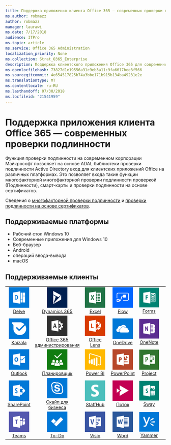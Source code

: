 ```yaml
---
title: Поддержка приложения клиента Office 365 — современных проверки подлинности
ms.author: robmazz
author: robmazz
manager: laurawi
ms.date: 7/17/2018
audience: ITPro
ms.topic: article
ms.service: Office 365 Administration
localization_priority: None
ms.collection: Strat_O365_Enterprise
description: Поддержка клиентского приложения Office 365 для современных проверки подлинности.
ms.openlocfilehash: 73827d1e19556a31c9eb3a11c9fa6617bee3f566
ms.sourcegitcommit: 4e654517825b74a3bbe171b915b134ba49231e2e
ms.translationtype: MT
ms.contentlocale: ru-RU
ms.lasthandoff: 07/30/2018
ms.locfileid: "21541959"
---
```

# <a name="office-365-client-app-support---modern-authentication"></a>Поддержка приложения клиента Office 365 — современных проверки подлинности

Функция проверки подлинности на современном корпорации Майкрософт позволяет на основе ADAL библиотеки проверки подлинности Active Directory вход для клиентских приложений Office на различных платформах. Это позволяет входа такие функции многофакторной многофакторной проверки подлинности проверкой (Подлинности), смарт-карты и проверки подлинности на основе сертификатов.

Сведения о [многофакторной проверки подлинности](https://docs.microsoft.com/azure/active-directory/authentication/multi-factor-authentication) и [проверки подлинности на основе сертификатов](https://docs.microsoft.com/azure/active-directory/active-directory-certificate-based-authentication-get-started).

## <a name="supported-platforms"></a>Поддерживаемые платформы

 - Рабочий стол Windows 10
 - Современные приложения для Windows 10
 - Веб-браузер
 - Android
 - операций ввода-вывода
 - macOS

## <a name="supported-clients"></a>Поддерживаемые клиенты

| | | | | | |
|:---:|:---:|:---:|:---:|:---:|:---:|
| ![Углубимся значок](images/o365-delve-64x64.png) <br> [Delve](https://products.office.com/business/intelligent-search) | ![Значок Dynamics 365](images/o365-dynamics365-64x64.png) <br> [Dynamics 365](https://dynamics.microsoft.com) | ![Значок Excel](images/o365-excel-64x64.png) <br> [Excel](https://products.office.com/excel) | ![Значок потока](images/o365-flow-64x64.png) <br> [Flow](https://flow.microsoft.com) | ![Значок формы](images/o365-forms-64x64.png) <br> [Forms](https://flow.microsoft.com/connectors/shared_microsoftforms/microsoft-forms/) | 
| ![Значок Kaizala](images/o365-kaizala-64x64.png) <br> [Kaizala](https://products.office.com/en/business/microsoft-kaizala) | ![Значок администратора Office 365](images/o365-o365admin-64x64.png) <br> [Office 365 <br> администрирования](https://products.office.com/business/manage-office-365-admin-app) | ![Значок лупы](images/o365-lens-64x64.png) <br> [Office Lens](https://www.microsoft.com/p/office-lens/9wzdncrfj3t8?activetab=pivot%3Aoverviewtab) | ![OneDrive для бизнеса значок](images/o365-OneDrive-64x64.png) <br> [OneDrive](https://products.office.com/onedrive-for-business/online-cloud-storage) | ![Значок OneNote](images/o365-OneNote-64x64.png) <br> [OneNote](https://products.office.com/onenote)
| ![Значок Outlook](images/o365-outlook-64x64.png) <br> [Outlook](https://products.office.com/outlook) | ![Значок "Планировщик работы"](images/o365-planner-64x64.png) <br> [Планировщик](https://products.office.com/business/task-management-software) | ![Значок PowerBI](images/o365-powerbi-64x64.png) <br> [Power BI](https://powerbi.microsoft.com) | ![Значок PowerPoint](images/o365-powerpoint-64x64.png) <br> [PowerPoint](https://products.office.com/powerpoint) | ![Значок проекта](images/o365-project-64x64.png) <br> [Project](https://products.office.com/project) 
| ![Значок SharePoint](images/o365-sharepoint-64x64.png) <br> [SharePoint](https://products.office.com/sharepoint) | ![Скайп для значка бизнеса](images/o365-skypeforbusiness-64x64.png) <br> [Скайп для <br> бизнеса](https://www.skype.com/business/) | ![Значок StaffHub](images/o365-staffhub-64x64.png) <br> [StaffHub](https://products.office.com/microsoft-staffhub/staff-scheduling-software) | ![Значок потока](images/o365-stream-64x64.png) <br> [Поток](https://stream.microsoft.com) | ![Значок sway](images/o365-sway-64x64.png) <br> [Sway](https://sway.com)
| ![Значок группы](images/o365-teams-64x64.png) <br> [Teams](https://products.office.com/microsoft-teams/group-chat-software) | ![Значок "задачи"](images/o365-todo-64x64.png) <br> [To-Do](https://todo.microsoft.com) | ![Значок Visio](images/o365-visio-64x64.png) <br> [Visio](https://products.office.com/visio/flowchart-software) | ![Значок Word](images/o365-word-64x64.png) <br> [Word](https://products.office.com/word) | ![Значок сети Yammer](images/o365-yammer-64x64.png) <br> [Yammer](https://products.office.com/yammer/yammer-overview)
